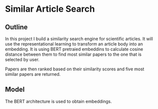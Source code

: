 # Similar Article Search

## Outline

In this project I build a similarity search engine for scientific articles. It will use the representational learning to transform an article body into an embedding. It is using BERT pretraied embeddins to calculate cosine distance between them to find most similar papers to the one that is selected by user.

Papers are then ranked based on their similarity scores and five most similar papers are returned.

## Model

The BERT architecture is used to obtain embeddings.
